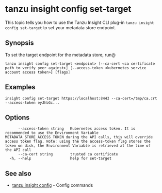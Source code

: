 # tanzu insight config set-target

This topic tells you how to use the Tanzu Insight CLI plug-in 
`tanzu insight config set-target` to set your metadata store endpoint.

## <a id='synopsis'></a>Synopsis

To set the target endpoint for the metadata store, run@

```console
tanzu insight config set-target <endpoint> [--ca-cert <ca certificate path to verify peer against>] [--access-token <kubernetes service account access token>] [flags]
```

## <a id='examples'></a>Examples

```console
insight config set-target https://localhost:8443 --ca-cert=/tmp/ca.crt --access-token eyJhbGc...
```

## <a id='options'></a>Options

```console
      --access-token string   Kubernetes access token. It is recommended to use the Environment Variable METADATA_STORE_ACCESS_TOKEN during the API calls, this will override access token flag. Note: using the the access-token flag stores the token on disk, the Environment Variable is retrieved at the time of the API call
      --ca-cert string        trusted ca certificate
  -h, --help                  help for set-target
```

## <a id='see-also'></a>See also

* [tanzu insight config](tanzu_insight_config.hbs.md)	 - Config commands
